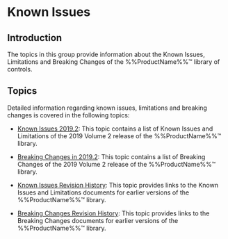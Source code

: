 <!--
|metadata|
{
    "fileName": "known-issues",
    "controlName": "",
    "tags": []
}
|metadata|
-->

# Known Issues


## Introduction

The topics in this group provide information about the Known Issues, Limitations and Breaking Changes of the %%ProductName%%™ library of controls.

## Topics

Detailed information regarding known issues, limitations and breaking changes is covered in the following topics:

- [Known Issues 2019.2](Known-Issues-and-Limitations-2019-Volume-2.html): This topic contains a list of Known Issues and Limitations of the 2019 Volume 2 release of the %%ProductName%%™ library.

- [Breaking Changes in 2019.2](Breaking-Changes-2019-Volume-2.html): This topic contains a list of Breaking Changes of the 2019 Volume 2 release of the %%ProductName%%™ library.

- [Known Issues Revision History](Known-Issues-Revision-History.html): This topic provides links to the Known Issues and Limitations documents for earlier versions of the %%ProductName%%™ library.

- [Breaking Changes Revision History](Breaking-Changes-Revision-History.html): This topic provides links to the Breaking Changes documents for earlier versions of the %%ProductName%%™ library.





 

 


